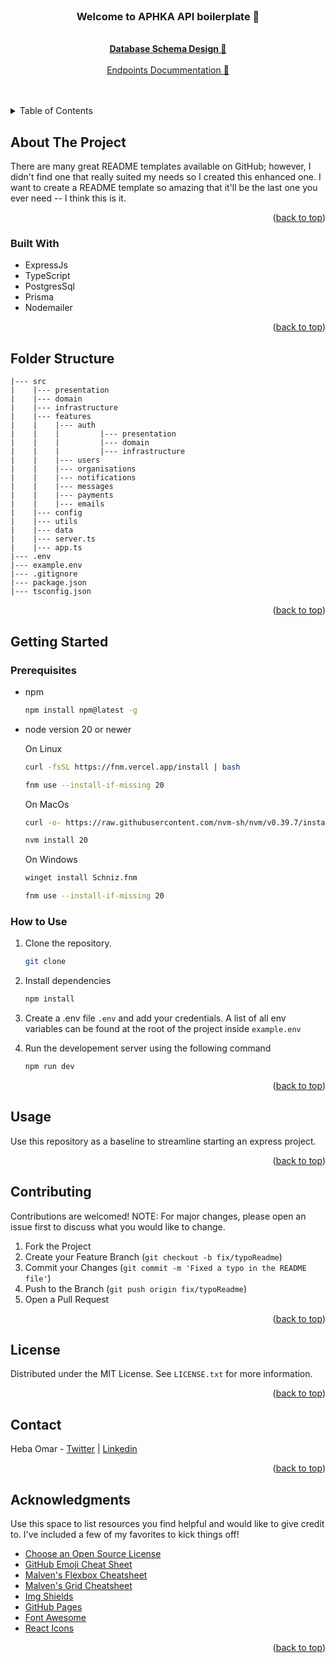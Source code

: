 
<br />
<div align="center">

  <h3 align="center">Welcome to APHKA API boilerplate 👷</h3>

  <p align="center">
    <br />
    <a href="https://github.com/othneildrew/Best-README-Template"><strong>Database Schema Design 🔗</strong></a>
    <br />
    <br />
    <a href="https://github.com/othneildrew/Best-README-Template">Endpoints Docummentation 🔗</a>
    
  </p>
</div>

<br />
<br />

<!-- TABLE OF CONTENTS -->
<details>
  <summary>Table of Contents</summary>
  <ol>
    <li>
      <a href="#about-the-project">About The Project</a>
      <ul>
        <li><a href="#built-with">Built With</a></li>
      </ul>
    </li>
    <li><a href="#folder-structure">Folder Structure</a></li>
    <li>
      <a href="#getting-started">Getting Started</a>
      <ul>
        <li><a href="#prerequisites">Prerequisites</a></li>
        <li><a href="#installation">Installation</a></li>
      </ul>
    </li>
    <li><a href="#usage">Usage</a></li>
    <li><a href="#contributing">Contributing</a></li>
    <li><a href="#license">License</a></li>
    <li><a href="#contact">Contact</a></li>
    <li><a href="#acknowledgments">Acknowledgments</a></li>
  </ol>
</details>



<!-- ABOUT THE PROJECT -->
## About The Project

There are many great README templates available on GitHub; however, I didn't find one that really suited my needs so I created this enhanced one. I want to create a README template so amazing that it'll be the last one you ever need -- I think this is it.


<p align="right">(<a href="#about-the-project">back to top</a>)</p>



### Built With


* ExpressJs
* TypeScript
* PostgresSql
* Prisma
* Nodemailer

<p align="right">(<a href="#built-with">back to top</a>)</p>


## Folder Structure 

```
|--- src
|    |--- presentation
|    |--- domain
|    |--- infrastructure
|    |--- features
|    |    |--- auth
|    |    |         |--- presentation
|    |    |         |--- domain
|    |    |         |--- infrastructure
|    |    |--- users
|    |    |--- organisations
|    |    |--- notifications
|    |    |--- messages
|    |    |--- payments
|    |    |--- emails
|    |--- config
|    |--- utils
|    |--- data
|    |--- server.ts
|    |--- app.ts
|--- .env
|--- example.env
|--- .gitignore
|--- package.json
|--- tsconfig.json
```
<p align="right">(<a href="#readme-top">back to top</a>)</p>

<!-- GETTING STARTED -->
## Getting Started

### Prerequisites

* npm
  ```sh
  npm install npm@latest -g
  ```

* node version 20 or newer
  
  On Linux
  ```sh
  curl -fsSL https://fnm.vercel.app/install | bash 
  ```
  
  ```sh
  fnm use --install-if-missing 20
  ```
  
  On MacOs
  ```sh
  curl -o- https://raw.githubusercontent.com/nvm-sh/nvm/v0.39.7/install.sh | bash 
  ```
  
  ```sh
  nvm install 20 
  ```
  On Windows
   ```sh
  winget install Schniz.fnm
  ```
  
  ```sh
  fnm use --install-if-missing 20
  ```

### How to Use

1. Clone the repository.
   ```sh
   git clone
   ```
2. Install dependencies
   ```sh
   npm install
   ```
3. Create a .env file `.env` and add your credentials. A list of all env variables
   can be found at the root of the project inside `example.env`

4. Run the developement server using the following command
   ```sh
   npm run dev
   ```

<p align="right">(<a href="#readme-top">back to top</a>)</p>



<!-- USAGE EXAMPLES -->
## Usage

Use this repository as a baseline to streamline starting an express project.


<p align="right">(<a href="#readme-top">back to top</a>)</p>



<!-- CONTRIBUTING -->
## Contributing

Contributions are welcomed! NOTE: For major changes, please open an issue first to discuss what you would like to change.

1. Fork the Project
2. Create your Feature Branch (`git checkout -b fix/typoReadme`)
3. Commit your Changes (`git commit -m 'Fixed a typo in the README file'`)
4. Push to the Branch (`git push origin fix/typoReadme`)
5. Open a Pull Request

<p align="right">(<a href="#readme-top">back to top</a>)</p>



<!-- LICENSE -->
## License

Distributed under the MIT License. See `LICENSE.txt` for more information.

<p align="right">(<a href="#readme-top">back to top</a>)</p>



<!-- CONTACT -->
## Contact

Heba Omar - [Twitter](https://twitter.com/jr_dev20) | [Linkedin](https://www.linkedin.com/in/heba-ismael-omar-645965252/) 

<p align="right">(<a href="#readme-top">back to top</a>)</p>



<!-- ACKNOWLEDGMENTS -->
## Acknowledgments

Use this space to list resources you find helpful and would like to give credit to. I've included a few of my favorites to kick things off!

* [Choose an Open Source License](https://choosealicense.com)
* [GitHub Emoji Cheat Sheet](https://www.webpagefx.com/tools/emoji-cheat-sheet)
* [Malven's Flexbox Cheatsheet](https://flexbox.malven.co/)
* [Malven's Grid Cheatsheet](https://grid.malven.co/)
* [Img Shields](https://shields.io)
* [GitHub Pages](https://pages.github.com)
* [Font Awesome](https://fontawesome.com)
* [React Icons](https://react-icons.github.io/react-icons/search)

<p align="right">(<a href="#readme-top">back to top</a>)</p>



<!-- MARKDOWN LINKS & IMAGES -->
<!-- https://www.markdownguide.org/basic-syntax/#reference-style-links -->
[contributors-shield]: https://img.shields.io/github/contributors/heba-webdev/VetCare.svg?style=for-the-badge
[contributors-url]: https://github.com/othneildrew/Best-README-Template/graphs/contributors
[forks-shield]: https://img.shields.io/github/forks/othneildrew/Best-README-Template.svg?style=for-the-badge
[forks-url]: https://github.com/othneildrew/Best-README-Template/network/members
[stars-shield]: https://img.shields.io/github/stars/othneildrew/Best-README-Template.svg?style=for-the-badge
[stars-url]: https://github.com/othneildrew/Best-README-Template/stargazers
[issues-shield]: https://img.shields.io/github/issues/othneildrew/Best-README-Template.svg?style=for-the-badge
[issues-url]: https://github.com/othneildrew/Best-README-Template/issues
[license-shield]: https://img.shields.io/github/license/othneildrew/Best-README-Template.svg?style=for-the-badge
[license-url]: https://github.com/othneildrew/Best-README-Template/blob/master/LICENSE.txt
[linkedin-shield]: https://img.shields.io/badge/-LinkedIn-black.svg?style=for-the-badge&logo=linkedin&colorB=555
[linkedin-url]: https://linkedin.com/in/othneildrew
[product-screenshot]: images/screenshot.png
[Next.js]: https://img.shields.io/badge/next.js-000000?style=for-the-badge&logo=nextdotjs&logoColor=white
[Next-url]: https://nextjs.org/
[React.js]: https://img.shields.io/badge/React-20232A?style=for-the-badge&logo=react&logoColor=61DAFB
[React-url]: https://reactjs.org/
[Vue.js]: https://img.shields.io/badge/Vue.js-35495E?style=for-the-badge&logo=vuedotjs&logoColor=4FC08D
[Vue-url]: https://vuejs.org/
[Angular.io]: https://img.shields.io/badge/Angular-DD0031?style=for-the-badge&logo=angular&logoColor=white
[Angular-url]: https://angular.io/
[Svelte.dev]: https://img.shields.io/badge/Svelte-4A4A55?style=for-the-badge&logo=svelte&logoColor=FF3E00
[Svelte-url]: https://svelte.dev/
[Laravel.com]: https://img.shields.io/badge/Laravel-FF2D20?style=for-the-badge&logo=laravel&logoColor=white
[Laravel-url]: https://laravel.com
[Bootstrap.com]: https://img.shields.io/badge/Bootstrap-563D7C?style=for-the-badge&logo=bootstrap&logoColor=white
[Bootstrap-url]: https://getbootstrap.com
[JQuery.com]: https://img.shields.io/badge/jQuery-0769AD?style=for-the-badge&logo=jquery&logoColor=white
[JQuery-url]: https://jquery.com 
